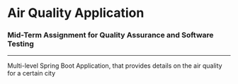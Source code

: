 # Air Quality Application
### Mid-Term Assignment for Quality Assurance and Software Testing
<hr/>
Multi-level Spring Boot Application, that provides details on the air quality for a certain city
